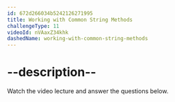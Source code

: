 ```yaml
---
id: 672d266034b5242126271995
title: Working with Common String Methods
challengeType: 11
videoId: nVAaxZ34khk
dashedName: working-with-common-string-methods
---
```


# --description--

Watch the video lecture and answer the questions below.


